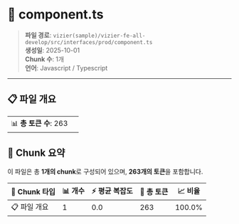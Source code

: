 # 📄 component.ts

> **파일 경로**: `vizier(sample)/vizier-fe-all-develop/src/interfaces/prod/component.ts`  
> **생성일**: 2025-10-01  
> **Chunk 수**: 1개  
> **언어**: Javascript / Typescript
---


## 📋 파일 개요

| | |
|--|--|
| 📊 **총 토큰 수**: 263 |  |






## 🧩 Chunk 요약

이 파일은 총 **1개의 chunk**로 구성되어 있으며, **263개의 토큰**을 포함합니다.

| 🧩 Chunk 타입 | 📊 개수 | ⚡ 평균 복잡도 | 📝 총 토큰 | 📈 비율 |
|---------------|--------|-------------|----------|--------|
| 📋 파일 개요 | 1 | 0.0 | 263 | 100.0% |

